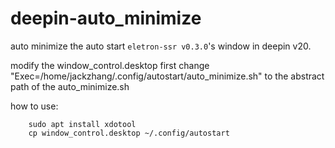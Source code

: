 # deepin-auto_minimize
auto minimize the auto start `eletron-ssr v0.3.0`'s window in deepin v20.

modify the window_control.desktop first
change "Exec=/home/jackzhang/.config/autostart/auto_minimize.sh" to the abstract path of the auto_minimize.sh

how to use:
```
	sudo apt install xdotool
	cp window_control.desktop ~/.config/autostart
```

